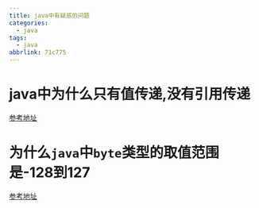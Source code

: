 ```yaml
---
title: java中有疑惑的问题
categories:
  - java
tags:
  - java
abbrlink: 71c775
---
```


# java中为什么只有值传递,没有引用传递

[参考地址](http://hollischuang.gitee.io/tobetopjavaer/#/basics/object-oriented/why-pass-by-reference)

# 为什么`java`中`byte`类型的取值范围是-128到127

[参考地址](https://blog.csdn.net/qq_23418393/article/details/57421688)

